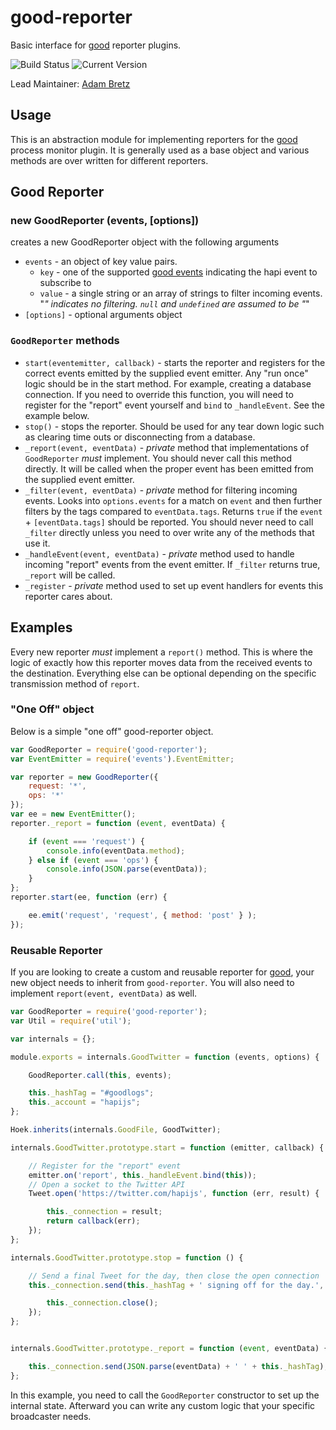 # good-reporter

Basic interface for [good](https://github.com/hapijs/good) reporter plugins.

![Build Status](https://travis-ci.org/hapijs/good-reporter.svg?branch=master) ![Current Version](https://img.shields.io/npm/v/good-reporter.svg)

Lead Maintainer: [Adam Bretz](https://github.com/arb)

## Usage

This is an abstraction module for implementing reporters for the [good](https://github.com/hapijs/good) process monitor plugin. It is generally used as a base object and various methods are over written for different reporters.

## Good Reporter
### new GoodReporter (events, [options])

creates a new GoodReporter object with the following arguments
- `events` - an object of key value pairs.
	- `key` - one of the supported [good events](https://github.com/hapijs/good) indicating the hapi event to subscribe to
	- `value` - a single string or an array of strings to filter incoming events. "*" indicates no filtering. `null` and `undefined` are assumed to be "*"
- `[options]` - optional arguments object

### `GoodReporter` methods
- `start(eventemitter, callback)` - starts the reporter and registers for the correct events emitted by the supplied event emitter. Any "run once" logic should be in the start method. For example, creating a database connection. If you need to override this function, you will need to register for the "report" event yourself and `bind` to `_handleEvent`. See the example below.
- `stop()` - stops the reporter. Should be used for any tear down logic such as clearing time outs or disconnecting from a database.
- `_report(event, eventData)` - _private_ method that implementations of `GoodReporter` *must* implement. You should never call this method directly. It will be called when the proper event has been emitted from the supplied event emitter.
- `_filter(event, eventData)` - _private_ method for filtering incoming events. Looks into `options.events` for a match on `event` and then further filters by the tags compared to `eventData.tags`. Returns `true` if the `event` + `[eventData.tags]` should be reported. You should never need to call `_filter` directly unless you need to over write any of the methods that use it.
- `_handleEvent(event, eventData)` - _private_ method used to handle incoming "report" events from the event emitter. If `_filter` returns true, `_report` will be called.
- `_register` - _private_ method used to set up event handlers for events this reporter cares about.

## Examples

Every new reporter *must* implement a `report()` method. This is where the logic of exactly how this reporter moves data from the received events to the destination. Everything else can be optional depending on the specific transmission method of `report`.

### "One Off" object

Below is a simple "one off" good-reporter object.

```javascript
var GoodReporter = require('good-reporter');
var EventEmitter = require('events').EventEmitter;

var reporter = new GoodReporter({
    request: '*',
    ops: '*'
});
var ee = new EventEmitter();
reporter._report = function (event, eventData) {

    if (event === 'request') {
        console.info(eventData.method);
    } else if (event === 'ops') {
        console.info(JSON.parse(eventData));
    }
};
reporter.start(ee, function (err) {

    ee.emit('request', 'request', { method: 'post' } );
});
```

### Reusable Reporter

If you are looking to create a custom and reusable reporter for [good](https://github.com/hapijs/good), your new object needs to inherit from `good-reporter`. You will also need to implement `report(event, eventData)` as well.

```javascript
var GoodReporter = require('good-reporter');
var Util = require('util');

var internals = {};

module.exports = internals.GoodTwitter = function (events, options) {

	GoodReporter.call(this, events);

	this._hashTag = "#goodlogs";
	this._account = "hapijs";
};

Hoek.inherits(internals.GoodFile, GoodTwitter);

internals.GoodTwitter.prototype.start = function (emitter, callback) {

    // Register for the "report" event
    emitter.on('report', this._handleEvent.bind(this));
    // Open a socket to the Twitter API
    Tweet.open('https://twitter.com/hapijs', function (err, result) {

        this._connection = result;
        return callback(err);
    });
};

internals.GoodTwitter.prototype.stop = function () {

	// Send a final Tweet for the day, then close the open connection
	this._connection.send(this._hashTag + ' signing off for the day.', function (err) {

	    this._connection.close();
	});
};


internals.GoodTwitter.prototype._report = function (event, eventData) {

	this._connection.send(JSON.parse(eventData) + ' ' + this._hashTag);
};
```

In this example, you need to call the `GoodReporter` constructor to set up the internal state. Afterward you can write any custom logic that your specific broadcaster needs.
